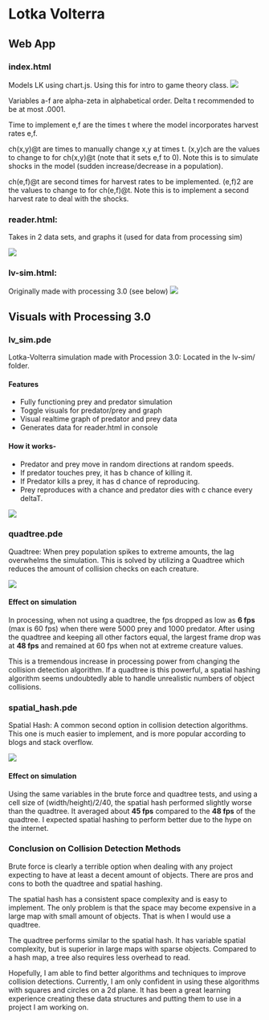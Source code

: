 # Lotka Volterra
## Web App
### index.html
Models LK using chart.js. Using this for intro to game theory class.
![](https://i.imgur.com/eRuyUSx.png)

Variables a-f are alpha-zeta in alphabetical order.
Delta t recommended to be at most .0001.

Time to implement e,f are the times t where the model incorporates harvest rates e,f.

ch(x,y)@t are times to manually change x,y at times t.
(x,y)ch are the values to change to for ch(x,y)@t (note that it sets e,f to 0).
Note this is to simulate shocks in the model (sudden increase/decrease in a population).

ch(e,f)@t are second times for harvest rates to be implemented.
(e,f)2 are the values to change to for ch(e,f)@t.
Note this is to implement a second harvest rate to deal with the shocks.

### reader.html:
Takes in 2 data sets, and graphs it (used for data from processing sim)

![](https://i.imgur.com/h3lkb9C.png)

### lv-sim.html:
Originally made with processing 3.0 (see below)
![](https://i.imgur.com/1POveXP.png)

## Visuals with Processing 3.0
### lv_sim.pde
Lotka-Volterra simulation made with Procession 3.0:
Located in the lv-sim/ folder.
#### Features
* Fully functioning prey and predator simulation
* Toggle visuals for predator/prey and graph
* Visual realtime graph of predator and prey data
* Generates data for reader.html in console

#### How it works-
* Predator and prey move in random directions at random speeds.
* If predator touches prey, it has b chance of killing it.
* If Predator kills a prey, it has d chance of reproducing.
* Prey reproduces with a chance and predator dies with c chance every deltaT.

![](https://i.imgur.com/oUM9atq.png)

### quadtree.pde
Quadtree:
When prey population spikes to extreme amounts, the lag overwhelms the simulation. This is
solved by utilizing a Quadtree which reduces the amount of collision checks on each creature.

![](https://i.imgur.com/O09sw3X.png)

#### Effect on simulation
In processing, when not using a quadtree, the fps dropped as low as **6 fps** (max is 60 fps)
when there were 5000 prey and 1000 predator.
After using the quadtree and keeping all other factors equal, the largest frame drop was at **48 fps**
and remained at 60 fps when not at extreme creature values.

This is a tremendous increase in processing power from changing the collision detection algorithm.
If a quadtree is this powerful, a spatial hashing algorithm seems undoubtedly able to handle unrealistic
numbers of object collisions.

### spatial_hash.pde
Spatial Hash:
A common second option in collision detection algorithms. This one is much easier to implement, and
is more popular according to blogs and stack overflow.

![](https://i.imgur.com/1nCeY99.png)

#### Effect on simulation
Using the same variables in the brute force and quadtree tests, and using a cell size of (width/height)/2/40,
the spatial hash performed slightly worse than the quadtree. It averaged about **45 fps** compared to the
**48 fps** of the quadtree. I expected spatial hashing to perform better due to the hype on the internet.

### Conclusion on Collision Detection Methods
Brute force is clearly a terrible option when dealing with any project expecting to have at least a decent
amount of objects. There are pros and cons to both the quadtree and spatial hashing.

The spatial hash has a consistent space complexity and is easy to implement. The only problem is that the
space may become expensive in a large map with small amount of objects. That is when I would use a quadtree.

The quadtree performs similar to the spatial hash. It has variable spatial complexity, but is superior in
large maps with sparse objects. Compared to a hash map, a tree also requires less overhead to read.

Hopefully, I am able to find better algorithms and techniques to improve collision detections. Currently, I
am only confident in using these algorithms with squares and circles on a 2d plane. It has been a great
learning experience creating these data structures and putting them to use in a project I am working on.
